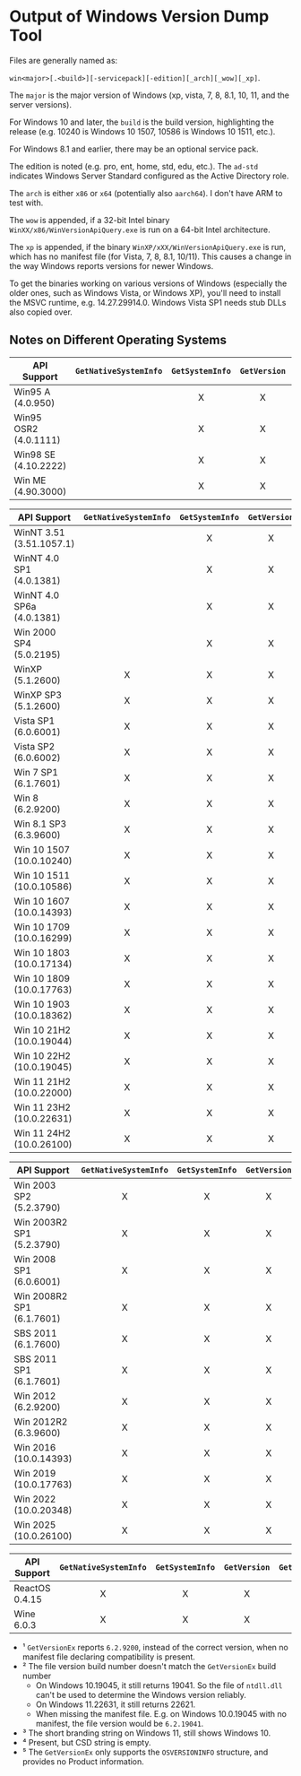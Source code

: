 # Output of Windows Version Dump Tool

Files are generally named as:

`win<major>[.<build>][-servicepack][-edition][_arch][_wow][_xp]`.

The `major` is the major version of Windows (xp, vista, 7, 8, 8.1, 10, 11, and
the server versions).

For Windows 10 and later, the `build` is the build version, highlighting the
release (e.g. 10240 is Windows 10 1507, 10586 is Windows 10 1511, etc.).

For Windows 8.1 and earlier, there may be an optional service pack.

The edition is noted (e.g. pro, ent, home, std, edu, etc.). The `ad-std`
indicates Windows Server Standard configured as the Active Directory role.

The `arch` is either `x86` or `x64` (potentially also `aarch64`). I don't have
ARM to test with.

The `wow` is appended, if a 32-bit Intel binary
`WinXX/x86/WinVersionApiQuery.exe` is run on a 64-bit Intel architecture.

The `xp` is appended, if the binary `WinXP/xXX/WinVersionApiQuery.exe` is run,
which has no manifest file (for Vista, 7, 8, 8.1, 10/11). This causes a change
in the way Windows reports versions for newer Windows.

To get the binaries working on various versions of Windows (especially the older
ones, such as Windows Vista, or Windows XP), you'll need to install the MSVC
runtime, e.g. 14.27.29914.0. Windows Vista SP1 needs stub DLLs also copied over.

## Notes on Different Operating Systems

| API Support           | `GetNativeSystemInfo` | `GetSystemInfo` | `GetVersion` | `GetVersionEx` | `RtlGetVersion` | `IsWow64Process` | `IsWow64Process2` | `GetProductInfo` | `GetSystemMetrics` | `BrandingFormatString` | ntdll.dll   |
| --------------------- | :-------------------: | :-------------: | :----------: | :------------: | :-------------: | :--------------: | :---------------: | :--------------: | :----------------: | :--------------------: | :---------- |
| Win95 A (4.0.950)     |                       |        X        |      X       |       ⁵        |                 |                  |                   |                  |         X          |                        | 4.0.0.950   |
| Win95 OSR2 (4.0.1111) |                       |        X        |      X       |       ⁵        |                 |                  |                   |                  |         X          |                        | 4.0.0.950   |
| Win98 SE (4.10.2222)  |                       |        X        |      X       |       X        |                 |                  |                   |                  |         X          |                        | 4.10.0.2222 |
| Win ME (4.90.3000)    |                       |        X        |      X       |       X        |                 |                  |                   |                  |         X          |                        | 4.90.0.3000 |

| API Support               | `GetNativeSystemInfo` | `GetSystemInfo` | `GetVersion` | `GetVersionEx` | `RtlGetVersion` | `IsWow64Process` | `IsWow64Process2` | `GetProductInfo` | `GetSystemMetrics` | `BrandingFormatString` | ntdll.dll          |
| ------------------------- | :-------------------: | :-------------: | :----------: | :------------: | :-------------: | :--------------: | :---------------: | :--------------: | :----------------: | :--------------------: | :----------------- |
| WinNT 3.51 (3.51.1057.1)  |                       |        X        |      X       |       ⁵        |                 |                  |                   |                  |         X          |                        | 3.51.1025.1        |
| WinNT 4.0 SP1 (4.0.1381)  |                       |        X        |      X       |       ⁵        |                 |                  |                   |                  |         X          |                        | 4.0.1376.1         |
| WinNT 4.0 SP6a (4.0.1381) |                       |        X        |      X       |       X        |                 |                  |                   |                  |         X          |                        | 4.0.1381.298       |
| Win 2000 SP4 (5.0.2195)   |                       |        X        |      X       |       X        |        ⁴        |                  |                   |                  |         X          |                        | 5.0.2195.6899      |
| WinXP (5.1.2600)          |           X           |        X        |      X       |       X        |        X        |        X         |                   |                  |         X          |                        | 5.1.2600.0         |
| WinXP SP3 (5.1.2600)      |           X           |        X        |      X       |       X        |        X        |        X         |                   |                  |         X          |                        | 5.1.2600.6055      |
| Vista SP1 (6.0.6001)      |           X           |        X        |      X       |       X        |        X        |        X         |                   |        X         |         X          |           X            | 6.0.6001.18000     |
| Vista SP2 (6.0.6002)      |           X           |        X        |      X       |       X        |        X        |        X         |                   |        X         |         X          |           X            | 6.0.6002.18005     |
| Win 7 SP1 (6.1.7601)      |           X           |        X        |      X       |       X        |        X        |        X         |                   |        X         |         X          |           X            | 6.1.7601.24545     |
| Win 8 (6.2.9200)          |           X           |        X        |      X       |       X        |        X        |        X         |                   |        X         |         X          |           X            | 6.2.9200.16384     |
| Win 8.1 SP3 (6.3.9600)    |           X           |        X        |      X       |       X        |        X        |        X         |                   |        X         |         X          |           X            | 6.3.9600.17415     |
| Win 10 1507 (10.0.10240)  |           X           |        X        |      X       |       ¹        |        X        |        X         |                   |        X         |         X          |           X            | 10.0.10240.17184 ² |
| Win 10 1511 (10.0.10586)  |           X           |        X        |      X       |       ¹        |        X        |        X         |                   |        X         |         X          |           X            | 10.0.10586.0 ²     |
| Win 10 1607 (10.0.14393)  |           X           |        X        |      X       |       ¹        |        X        |        X         |                   |        X         |         X          |           X            | 10.0.14393.447 ²   |
| Win 10 1709 (10.0.16299)  |           X           |        X        |      X       |       ¹        |        X        |        X         |         X         |        X         |         X          |           X            | 10.0.16299.15 ²    |
| Win 10 1803 (10.0.17134)  |           X           |        X        |      X       |       ¹        |        X        |        X         |         X         |        X         |         X          |           X            | 10.0.17134.799 ²   |
| Win 10 1809 (10.0.17763)  |           X           |        X        |      X       |       ¹        |        X        |        X         |         X         |        X         |         X          |           X            | 10.0.17763.1 ²     |
| Win 10 1903 (10.0.18362)  |           X           |        X        |      X       |       ¹        |        X        |        X         |         X         |        X         |         X          |           X            | 10.0.18362.1 ²     |
| Win 10 21H2 (10.0.19044)  |           X           |        X        |      X       |       ¹        |        X        |        X         |         X         |        X         |         X          |           X            | 10.0.19041.5794 ²  |
| Win 10 22H2 (10.0.19045)  |           X           |        X        |      X       |       ¹        |        X        |        X         |         X         |        X         |         X          |           X            | 10.0.19041.5794 ²  |
| Win 11 21H2 (10.0.22000)  |           X           |        X        |      X       |       ¹        |        X        |        X         |         X         |        X         |         X          |           ³            | 10.0.22621.5413 ²  |
| Win 11 23H2 (10.0.22631)  |           X           |        X        |      X       |       ¹        |        X        |        X         |         X         |        X         |         X          |           ³            | 10.0.22621.5413 ²  |
| Win 11 24H2 (10.0.26100)  |           X           |        X        |      X       |       ¹        |        X        |        X         |         X         |        X         |         X          |           ³            | 10.0.26100.4061 ²  |

| API Support               | `GetNativeSystemInfo` | `GetSystemInfo` | `GetVersion` | `GetVersionEx` | `RtlGetVersion` | `IsWow64Process` | `IsWow64Process2` | `GetProductInfo` | `GetSystemMetrics` | `BrandingFormatString` | ntdll.dll         |
| ------------------------- | :-------------------: | :-------------: | :----------: | :------------: | :-------------: | :--------------: | :---------------: | :--------------: | :----------------: | :--------------------: | :---------------- |
| Win 2003 SP2 (5.2.3790)   |           X           |        X        |      X       |       X        |        X        |        X         |                   |                  |         X          |                        | 5.2.3790.3959     |
| Win 2003R2 SP1 (5.2.3790) |           X           |        X        |      X       |       X        |        X        |        X         |                   |                  |         X          |                        | 5.2.3790.1830     |
| Win 2008 SP1 (6.0.6001)   |           X           |        X        |      X       |       X        |        X        |        X         |                   |        X         |         X          |           X            | 6.0.6001.18000    |
| Win 2008R2 SP1 (6.1.7601) |           X           |        X        |      X       |       X        |        X        |        X         |                   |        X         |         X          |           X            | 6.1.7601.17514    |
| SBS 2011 (6.1.7600)       |           X           |        X        |      X       |       X        |        X        |        X         |                   |        X         |         X          |           X            | 6.1.7600.16385    |
| SBS 2011 SP1 (6.1.7601)   |           X           |        X        |      X       |       X        |        X        |        X         |                   |        X         |         X          |           X            | 6.1.7601.24545    |
| Win 2012 (6.2.9200)       |           X           |        X        |      X       |       X        |        X        |        X         |                   |        X         |         X          |           X            | 6.2.9200.16384    |
| Win 2012R2 (6.3.9600)     |           X           |        X        |      X       |       ¹        |        X        |        X         |                   |        X         |         X          |           X            | 6.3.9600.17415    |
| Win 2016 (10.0.14393)     |           X           |        X        |      X       |       ¹        |        X        |        X         |                   |        X         |         X          |           X            | 10.0.14393.0 ²    |
| Win 2019 (10.0.17763)     |           X           |        X        |      X       |       ¹        |        X        |        X         |         X         |        X         |         X          |           X            | 10.0.17763.2686 ² |
| Win 2022 (10.0.20348)     |           X           |        X        |      X       |       ¹        |        X        |        X         |         X         |        X         |         X          |           X            | 10.0.20348.143 ²  |
| Win 2025 (10.0.26100)     |           X           |        X        |      X       |       ¹        |        X        |        X         |         X         |        X         |         X          |           X            | 10.0.26100.1882 ² |

| API Support    | `GetNativeSystemInfo` | `GetSystemInfo` | `GetVersion` | `GetVersionEx` | `RtlGetVersion` | `IsWow64Process` | `IsWow64Process2` | `GetProductInfo` | `GetSystemMetrics` | `BrandingFormatString` | ntdll.dll      |
| -------------- | :-------------------: | :-------------: | :----------: | :------------: | :-------------: | :--------------: | :---------------: | :--------------: | :----------------: | :--------------------: | :------------- |
| ReactOS 0.4.15 |           X           |        X        |      X       |       X        |        X        |        X         |                   |                  |         X          |                        | 42.4.15.0      |
| Wine 6.0.3     |           X           |        X        |      X       |       X        |        X        |        X         |         X         |        X         |         X          |                        | 6.1.7601.24059 |

- ¹ `GetVersionEx` reports `6.2.9200`, instead of the correct version, when no
  manifest file declaring compatibility is present.
- ² The file version build number doesn't match the `GetVersionEx` build number
  - On Windows 10.19045, it still returns 19041. So the file of `ntdll.dll`
    can't be used to determine the Windows version reliably.
  - On Windows 11.22631, it still returns 22621.
  - When missing the manifest file. E.g. on Windows 10.0.19045 with no manifest,
    the file version would be `6.2.19041`.
- ³ The short branding string on Windows 11, still shows Windows 10.
- ⁴ Present, but CSD string is empty.
- ⁵ The `GetVersionEx` only supports the `OSVERSIONINFO` structure, and provides
  no Product information.
